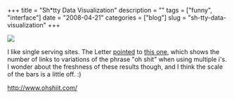 +++
title = "Sh*tty Data Visualization"
description = ""
tags = ["funny", "interface"]
date = "2008-04-21"
categories = ["blog"]
slug = "sh-tty-data-visualization"
+++



  <div class="notebook-screenshot"><a href="http://www.ohshiit.com/"><img id='bluga-thumbnail-1212' class='bluga-thumbnail large' src='http://media.konigi.com/bluga/
wt480cd52a3dcc6.jpg'/></a></div><p>I like single serving sites. The Letter <a href="http://theletter.co.uk/index/3668/oh_shiiiiiit/full">pointed</a> to <a href="http://www.ohshiit.com/">this one</a>, which shows the number of links to variations of the phrase "oh shit" when using multiple i's. I wonder about the freshness of these results though, and I think the scale of the bars is a little off. :)</p>
    
  <a href="http://www.ohshiit.com/">http://www.ohshiit.com/</a>
